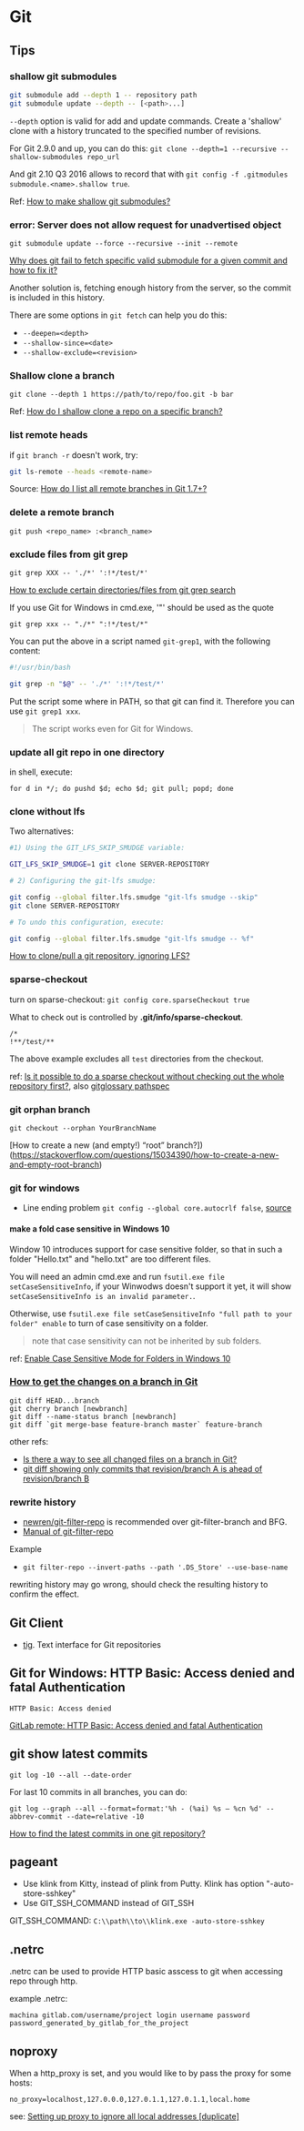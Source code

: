 # Git

## Tips

### shallow git submodules

```sh
git submodule add --depth 1 -- repository path
git submodule update --depth -- [<path>...]
```

`--depth`  option is valid for add and update commands.
Create a 'shallow' clone with a history truncated to the specified number of revisions.

For Git 2.9.0 and up, you can do this: `git clone --depth=1 --recursive --shallow-submodules repo_url`

And git 2.10 Q3 2016 allows to record that with `git config -f .gitmodules submodule.<name>.shallow true`.

Ref: [How to make shallow git submodules?](https://stackoverflow.com/questions/2144406/how-to-make-shallow-git-submodules/17692710#17692710)

### error: Server does not allow request for unadvertised object

`git submodule update --force --recursive --init --remote`

[Why does git fail to fetch specific valid submodule for a given commit and how to fix it?](https://stackoverflow.com/questions/42417294/why-does-git-fail-to-fetch-specific-valid-submodule-for-a-given-commit-and-how-t)

Another solution is, fetching enough history from the server, so the commit is included in this history.

There are some options in `git fetch` can help you do this:

- `--deepen=<depth>`
- `--shallow-since=<date>`
- `--shallow-exclude=<revision>`

### Shallow clone a branch 

```
git clone --depth 1 https://path/to/repo/foo.git -b bar
```

Ref: [How do I shallow clone a repo on a specific branch?](https://stackoverflow.com/questions/21833870/how-do-i-shallow-clone-a-repo-on-a-specific-branch)

### list remote heads

if `git branch -r` doesn't work, try:

```sh
git ls-remote --heads <remote-name>
```


Source: [How do I list all remote branches in Git 1.7+?](https://stackoverflow.com/questions/3471827/how-do-i-list-all-remote-branches-in-git-1-7)

### delete a remote branch

`git push <repo_name> :<branch_name>`

### exclude files from git grep 

`git grep XXX -- './*' ':!*/test/*'`

[How to exclude certain directories/files from git grep search](https://stackoverflow.com/questions/10423143/how-to-exclude-certain-directories-files-from-git-grep-search)

If you use Git for Windows in cmd.exe, '"' should be used as the quote

`git grep xxx -- "./*" ":!*/test/*"`

You can put the above in a script named `git-grep1`, with the following content:

```sh
#!/usr/bin/bash

git grep -n "$@" -- './*' ':!*/test/*'
```

Put the script some where in PATH, so that git can find it. Therefore you can use `git grep1 xxx`.

> The script works even for Git for Windows.

### update all git repo in one directory

in shell, execute:

`for d in */; do pushd $d; echo $d; git pull; popd; done`

### clone without lfs

Two alternatives:

```sh
#1) Using the GIT_LFS_SKIP_SMUDGE variable:

GIT_LFS_SKIP_SMUDGE=1 git clone SERVER-REPOSITORY

# 2) Configuring the git-lfs smudge:

git config --global filter.lfs.smudge "git-lfs smudge --skip"
git clone SERVER-REPOSITORY

# To undo this configuration, execute:

git config --global filter.lfs.smudge "git-lfs smudge -- %f"
```

[How to clone/pull a git repository, ignoring LFS?](https://stackoverflow.com/questions/42019529/how-to-clone-pull-a-git-repository-ignoring-lfs)

### sparse-checkout

turn on sparse-checkout: `git config core.sparseCheckout true`

What to check out is controlled by **.git/info/sparse-checkout**. 

```
/*
!**/test/**
```

The above example excludes all `test` directories from the checkout.

ref: [Is it possible to do a sparse checkout without checking out the whole repository first?](https://stackoverflow.com/questions/4114887/is-it-possible-to-do-a-sparse-checkout-without-checking-out-the-whole-repository), also [gitglossary  pathspec](https://git-scm.com/docs/gitglossary#gitglossary-aiddefpathspecapathspec)

### git orphan branch

`git checkout --orphan YourBranchName`

[How to create a new (and empty!) “root” branch?])(https://stackoverflow.com/questions/15034390/how-to-create-a-new-and-empty-root-branch)

### git for windows

* Line ending problem `git config --global core.autocrlf false`, [source](https://stackoverflow.com/questions/2016404/git-status-shows-modifications-git-checkout-file-doesnt-remove-them)

#### make a fold case sensitive in Windows 10

Window 10 introduces support for case sensitive folder, so that in such a folder "Hello.txt" and "hello.txt" are too different files.

You will need an admin cmd.exe and run `fsutil.exe file setCaseSensitiveInfo`, if your Winwodws doesn't support it yet, it will show `setCaseSensitiveInfo is an invalid parameter.`.

Otherwise, use `fsutil.exe file setCaseSensitiveInfo "full path to your folder" enable` to turn of case sensitivity on a folder.

> note that case sensitivity can not be inherited by sub folders.

ref: [Enable Case Sensitive Mode for Folders in Windows 10
](https://winaero.com/blog/enable-case-sensitive-mode-windows-10/)


###  [How to get the changes on a branch in Git](https://stackoverflow.com/questions/53569/how-to-get-the-changes-on-a-branch-in-git)

```
git diff HEAD...branch
git cherry branch [newbranch]
git diff --name-status branch [newbranch]
git diff `git merge-base feature-branch master` feature-branch
```

other refs:

* [Is there a way to see all changed files on a branch in Git?](https://stackoverflow.com/questions/6913263/is-there-a-way-to-see-all-changed-files-on-a-branch-in-git)
* [git diff showing only commits that revision/branch A is ahead of revision/branch B](https://stackoverflow.com/questions/17605208/git-diff-showing-only-commits-that-revision-branch-a-is-ahead-of-revision-branch)


### rewrite history

- [newren/git-filter-repo](https://github.com/newren/git-filter-repo/) is recommended over git-filter-branch and BFG.
- [Manual of git-filter-repo](https://htmlpreview.github.io/?https://github.com/newren/git-filter-repo/blob/docs/html/git-filter-repo.html)

Example

- `git filter-repo --invert-paths --path '.DS_Store' --use-base-name`

rewriting history may go wrong, should check the resulting history to confirm the effect.

## Git Client

* [tig](https://jonas.github.io/tig/). Text interface for Git repositories


## Git for Windows: HTTP Basic: Access denied and fatal Authentication

```
HTTP Basic: Access denied
```

[GitLab remote: HTTP Basic: Access denied and fatal Authentication](https://stackoverflow.com/questions/47860772/gitlab-remote-http-basic-access-denied-and-fatal-authentication)

## git show latest commits

`git log -10 --all --date-order`

For last 10 commits in all branches, you can do:

```
git log --graph --all --format=format:'%h - (%ai) %s — %cn %d' --abbrev-commit --date=relative -10
```

[How to find the latest commits in one git repository?](https://stackoverflow.com/questions/9678890/how-to-find-the-latest-commits-in-one-git-repository)

## pageant

- Use klink from Kitty, instead of plink from Putty. Klink has option "-auto-store-sshkey"
- Use GIT_SSH_COMMAND instead of GIT_SSH

GIT_SSH_COMMAND: `C:\\path\\to\\klink.exe -auto-store-sshkey`

## .netrc

.netrc can be used to provide HTTP basic asscess to git when accessing repo through http.

example .netrc:

```
machina gitlab.com/username/project login username password password_generated_by_gitlab_for_the_project
```

## noproxy

When a http_proxy is set, and you would like to by pass the proxy for some hosts:

```
no_proxy=localhost,127.0.0.0,127.0.1.1,127.0.1.1,local.home
```

see: [Setting up proxy to ignore all local addresses [duplicate]](https://askubuntu.com/questions/11274/setting-up-proxy-to-ignore-all-local-addresses)
